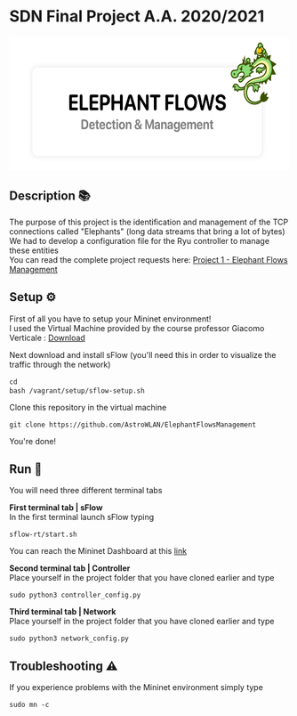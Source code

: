 # SDN Final Project A.A. 2020/2021
<p align="center">
<img width="610" height="240" src="https://github.com/AstroWLAN/ElephantFlowsManagement/blob/master/Resources/Project%20Logo.png">
</p>
<p>

## Description 📚
The purpose of this project is the identification and management of the TCP connections called "Elephants" (long data streams that bring a lot of bytes)<br>
We had to develop a configuration file for the Ryu controller to manage these entities<br>
You can read the complete project requests here: [Project 1 - Elephant Flows Management](https://github.com/AstroWLAN/ElephantFlowsManagement/blob/master/Resources/Project%20Descriptions.pdf)

## Setup ⚙️
First of all you have to setup your Mininet environment! <br>
I used the Virtual Machine provided by the course professor Giacomo Verticale : [Download](https://github.com/gverticale/sdn-vm-polimi)

Next download and install sFlow (you'll need this in order to visualize the traffic through the network)
```
cd
bash /vagrant/setup/sflow-setup.sh
```

Clone this repository in the virtual machine
```
git clone https://github.com/AstroWLAN/ElephantFlowsManagement
```
You're done! 

## Run 👾
You will need three different terminal tabs<br>

**First terminal tab | sFlow**<br>
In the first terminal launch sFlow typing
```
sflow-rt/start.sh
```
You can reach the Mininet Dashboard at this [link](https://tinyurl.com/3zwb9c2n)<br>

**Second terminal tab | Controller**<br>
Place yourself in the project folder that you have cloned earlier and type
```
sudo python3 controller_config.py
```

**Third terminal tab | Network**<br>
Place yourself in the project folder that you have cloned earlier and type
```
sudo python3 network_config.py
```
## Troubleshooting ⚠️
If you experience problems with the Mininet environment simply type 
```
sudo mn -c
```

</p>

